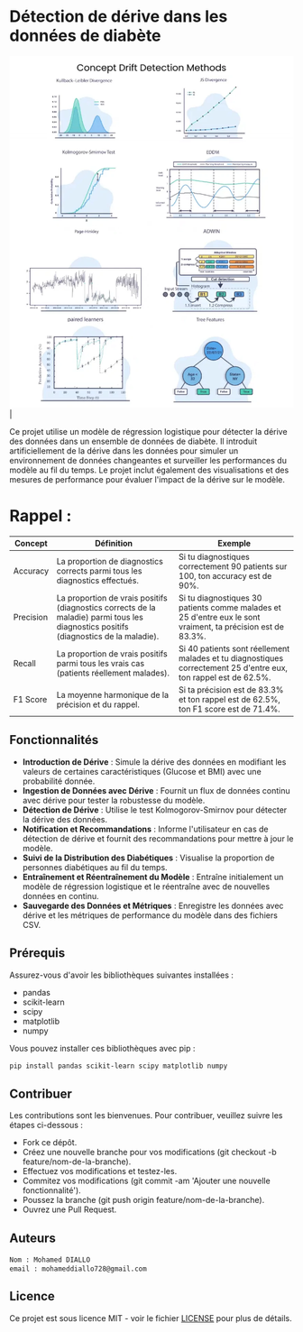 # Détection de dérive dans les données de diabète

![concept-drift-detection-methods](assets/8-concept-drift-detection-methods.png.webp)
                                          |

Ce projet utilise un modèle de régression logistique pour détecter la dérive des données dans un ensemble de données de diabète. Il introduit artificiellement de la dérive dans les données pour simuler un environnement de données changeantes et surveiller les performances du modèle au fil du temps. Le projet inclut également des visualisations et des mesures de performance pour évaluer l'impact de la dérive sur le modèle.

# Rappel : 
| Concept   | Définition                                                                                                                         | Exemple                                                                                                                          |
|-----------|-------------------------------------------------------------------------------------------------------------------------------------|----------------------------------------------------------------------------------------------------------------------------------|
| Accuracy  | La proportion de diagnostics corrects parmi tous les diagnostics effectués.                                                        | Si tu diagnostiques correctement 90 patients sur 100, ton accuracy est de 90%.                                                   |
| Precision | La proportion de vrais positifs (diagnostics corrects de la maladie) parmi tous les diagnostics positifs (diagnostics de la maladie). | Si tu diagnostiques 30 patients comme malades et 25 d'entre eux le sont vraiment, ta précision est de 83.3%.                    |
| Recall    | La proportion de vrais positifs parmi tous les vrais cas (patients réellement malades).                                               | Si 40 patients sont réellement malades et tu diagnostiques correctement 25 d'entre eux, ton rappel est de 62.5%.                  |
| F1 Score  | La moyenne harmonique de la précision et du rappel.                                                                                  | Si ta précision est de 83.3% et ton rappel est de 62.5%, ton F1 score est de 71.4%.   

## Fonctionnalités

- **Introduction de Dérive** : Simule la dérive des données en modifiant les valeurs de certaines caractéristiques (Glucose et BMI) avec une probabilité donnée.
- **Ingestion de Données avec Dérive** : Fournit un flux de données continu avec dérive pour tester la robustesse du modèle.
- **Détection de Dérive** : Utilise le test Kolmogorov-Smirnov pour détecter la dérive des données.
- **Notification et Recommandations** : Informe l'utilisateur en cas de détection de dérive et fournit des recommandations pour mettre à jour le modèle.
- **Suivi de la Distribution des Diabétiques** : Visualise la proportion de personnes diabétiques au fil du temps.
- **Entraînement et Réentraînement du Modèle** : Entraîne initialement un modèle de régression logistique et le réentraîne avec de nouvelles données en continu.
- **Sauvegarde des Données et Métriques** : Enregistre les données avec dérive et les métriques de performance du modèle dans des fichiers CSV.

## Prérequis

Assurez-vous d'avoir les bibliothèques suivantes installées :

- pandas
- scikit-learn
- scipy
- matplotlib
- numpy

Vous pouvez installer ces bibliothèques avec pip :

```bash
pip install pandas scikit-learn scipy matplotlib numpy
```

## Contribuer
Les contributions sont les bienvenues. Pour contribuer, veuillez suivre les étapes ci-dessous :

- Fork ce dépôt.
- Créez une nouvelle branche pour vos modifications (git checkout -b feature/nom-de-la-branche).
- Effectuez vos modifications et testez-les.
- Commitez vos modifications (git commit -am 'Ajouter une nouvelle fonctionnalité').
- Poussez la branche (git push origin feature/nom-de-la-branche).
- Ouvrez une Pull Request.


## Auteurs

    Nom : Mohamed DIALLO
    email : mohameddiallo728@gmail.com

## Licence

Ce projet est sous licence MIT - voir le fichier [LICENSE](https://opensource.org/licenses/MIT) pour plus de détails.
